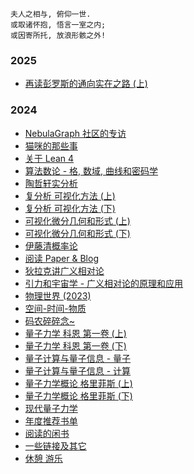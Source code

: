 
```
夫人之相与, 俯仰一世.
或取诸怀抱, 悟言一室之内;
或因寄所托, 放浪形骸之外!
```

### 2025

- [再读彭罗斯的通向实在之路 (上)](2025/physics-road-to-reality-1.md)

### 2024

- [NebulaGraph 社区的专访](https://mp.weixin.qq.com/s/cKcmK3Cpvq870sTSyCVOiw)
- [猫咪的那些事](2024/cat.md)
- [关于 Lean 4](2024/lean.md)
- [算法数论 - 格, 数域, 曲线和密码学](2024/math-algorithmic-number.md)
- [陶哲轩实分析](2024/math-analysis.md)
- [复分析 可视化方法 (上)](2024/math-complex-analysis-1.md)
- [复分析 可视化方法 (下)](2024/math-complex-analysis-2.md)
- [可视化微分几何和形式 (上)](2024/math-differential-geometry-1.md)
- [可视化微分几何和形式 (下)](2024/math-differential-geometry-2.md)
- [伊藤清概率论](2024/math-ito.md)
- [阅读 Paper & Blog](2024/paper-blog.md)
- [狄拉克讲广义相对论](2024/physics-dirac.md)
- [引力和宇宙学 - 广义相对论的原理和应用](2024/physics-gravitation-cosmology.md)
- [物理世界 (2023)](2024/physics-introduction.md)
- [空间-时间-物质](2024/physics-space-time-matter.md)
- [码农碎碎念~](2024/programming.md)
- [量子力学 科恩 第一卷 (上)](2024/quantum-1-1.md)
- [量子力学 科恩 第一卷 (下)](2024/quantum-1-2.md)
- [量子计算与量子信息 - 量子](2024/quantum-computation-1.md)
- [量子计算与量子信息 - 计算](2024/quantum-computation-2.md)
- [量子力学概论 格里菲斯 (上)](2024/quantum-introduction-1.md)
- [量子力学概论 格里菲斯 (下)](2024/quantum-introduction-2.md)
- [现代量子力学](2024/quantum-modern.md)
- [年度推荐书单](2024/reading-recommended.md)
- [阅读的闲书](2024/reading.md)
- [一些链接及其它](2024/references.md)
- [休憩 游乐](2024/rest.md)
